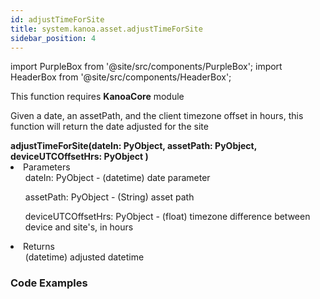 ```yaml
---
id: adjustTimeForSite
title: system.kanoa.asset.adjustTimeForSite
sidebar_position: 4
---
```

import PurpleBox from '@site/src/components/PurpleBox';
import HeaderBox from '@site/src/components/HeaderBox';


<PurpleBox>This function requires <b>KanoaCore</b> module</PurpleBox>

<HeaderBox header="Description">Given a date, an assetPath, and the client timezone offset in hours, this function will return the date adjusted for the site</HeaderBox>

<HeaderBox header="Syntax">
    <b>adjustTimeForSite(dateIn: PyObject, assetPath: PyObject, deviceUTCOffsetHrs: PyObject ) </b>
    <li> Parameters <br />
        <ul>dateIn: PyObject - (datetime) date parameter  <br /> </ul>
        <ul>assetPath: PyObject - (String) asset path <br /> </ul>
        <ul>deviceUTCOffsetHrs: PyObject - (float) timezone difference between device and site's, in hours<br /> </ul>
    </li>
    <li> Returns <br />
        <ul>(datetime) adjusted datetime <br /> </ul>
    </li>
</HeaderBox>

### Code Examples

```py


```